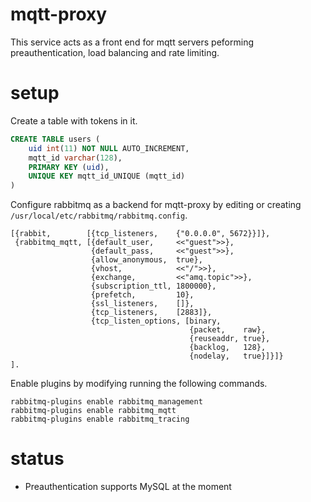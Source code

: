 # mqtt-proxy

This service acts as a front end for mqtt servers peforming preauthentication, load balancing and rate limiting.

# setup

Create a table with tokens in it.

```sql
CREATE TABLE users (
	uid int(11) NOT NULL AUTO_INCREMENT,
	mqtt_id varchar(128),
	PRIMARY KEY (uid),
	UNIQUE KEY mqtt_id_UNIQUE (mqtt_id)
)
```

Configure rabbitmq as a backend for mqtt-proxy by editing or creating `/usr/local/etc/rabbitmq/rabbitmq.config`.

```
[{rabbit,        [{tcp_listeners,    {"0.0.0.0", 5672}}]},
 {rabbitmq_mqtt, [{default_user,     <<"guest">>},
                  {default_pass,     <<"guest">>},
                  {allow_anonymous,  true},
                  {vhost,            <<"/">>},
                  {exchange,         <<"amq.topic">>},
                  {subscription_ttl, 1800000},
                  {prefetch,         10},
                  {ssl_listeners,    []},
                  {tcp_listeners,    [2883]},
                  {tcp_listen_options, [binary,
                                        {packet,    raw},
                                        {reuseaddr, true},
                                        {backlog,   128},
                                        {nodelay,   true}]}]}
].
```

Enable plugins by modifying running the following commands.

```
rabbitmq-plugins enable rabbitmq_management
rabbitmq-plugins enable rabbitmq_mqtt
rabbitmq-plugins enable rabbitmq_tracing
```

# status

* Preauthentication supports MySQL at the moment

